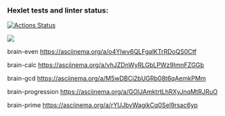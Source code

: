 ### Hexlet tests and linter status:
[![Actions Status](https://github.com/SanyaNaGit/backend-project-44/actions/workflows/hexlet-check.yml/badge.svg)](https://github.com/SanyaNaGit/backend-project-44/actions)

<a href="https://codeclimate.com/github/SanyaNaGit/backend-project-44/test_coverage"><img src="https://api.codeclimate.com/v1/badges/6a2593aa89447471facc/test_coverage" /></a>

brain-even
https://asciinema.org/a/o4Ylwv6QLFgalKTrRDoQS0Ctf

brain-calc
https://asciinema.org/a/vhJZDnWyRLGbLPWz9ImnFZGGb

brain-gcd
https://asciinema.org/a/M5wDBCi2bUGRb08t6qAemkPMm

brain-progression
https://asciinema.org/a/GOlJAmktrtLhRXyJnqMtRJRuO

brain-prime
https://asciinema.org/a/rYUJbvWagikCq0Sel9rsac6yp
